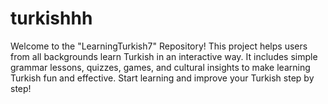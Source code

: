 # turkishhh
Welcome to the "LearningTurkish7" Repository! This project helps users from all backgrounds learn Turkish in an interactive way. It includes simple grammar lessons, quizzes, games, and cultural insights to make learning Turkish fun and effective. Start learning and improve your Turkish step by step!

